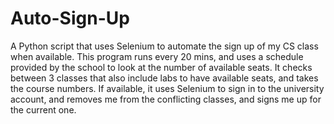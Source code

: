 # Auto-Sign-Up
A Python script that uses Selenium to automate the sign up of my CS class when available.
This program runs every 20 mins, and uses a schedule provided by the school to look at the number of available seats.
It checks between 3 classes that also include labs to have available seats, and takes the course numbers.
If available, it uses Selenium to sign in to the university account, and removes me from the conflicting classes, and signs me up for the current one.
